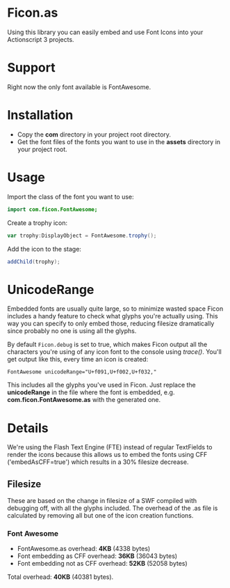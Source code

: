 Ficon.as
========

Using this library you can easily embed and use Font Icons into your Actionscript 3 projects.

Support
=======

Right now the only font available is FontAwesome.

Installation
============

- Copy the **com** directory in your project root directory.
- Get the font files of the fonts you want to use in the  **assets** directory in your project root.

Usage
=====

Import the class of the font you want to use:

```actionscript
import com.ficon.FontAwesome;
```

Create a trophy icon:

```actionscript
var trophy:DisplayObject = FontAwesome.trophy();
```

Add the icon to the stage:

```actionscript
addChild(trophy);
```

UnicodeRange
============

Embedded fonts are usually quite large, so to minimize wasted space Ficon includes a handy feature to check what glyphs you're actually using. This way you can specify to only embed those, reducing filesize dramatically since probably no one is using all the glyphs.

By default ```Ficon.debug``` is set to true, which makes Ficon output all the characters you're using of any icon font to the console using *trace()*. You'll get output like this, every time an icon is created:

```
FontAwesome unicodeRange="U+f091,U+f002,U+f032,"
```

This includes all the glyphs you've used in Ficon. Just replace the **unicodeRange** in the file where the font is embedded, e.g. **com.ficon.FontAwesome.as** with the generated one.

Details
=======

We're using the Flash Text Engine (FTE) instead of regular TextFields to render the icons because this allows us to embed the fonts using CFF ('embedAsCFF=true') which results in a 30% filesize decrease.

Filesize
--------

These are based on the change in filesize of a SWF compiled with debugging off, with all the glyphs included. The overhead of the .as file is calculated by removing all but one of the icon creation functions.

### Font Awesome
 - FontAwesome.as overhead: **4KB** (4338 bytes)
 - Font embedding as CFF overhead: **36KB** (36043 bytes)
 - Font embedding not as CFF overhead: **52KB** (52058 bytes)

Total overhead: **40KB** (40381 bytes).

